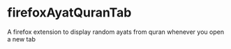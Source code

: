 # firefoxAyatQuranTab
A firefox extension to display random ayats from quran whenever you open a new tab
